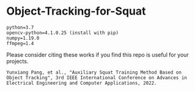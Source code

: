# Object-Tracking-for-Squat

```
python=3.7
opencv-python=4.1.0.25 (install with pip)
numpy=1.19.0
ffmpeg=1.4
```

Please consider citing these works if you find this repo is useful for your projects.
```
Yunxiang Pang, et al., "Auxiliary Squat Training Method Based on Object Tracking", 3rd IEEE International Conference on Advances in Electrical Engineering and Computer Applications, 2022.
```
